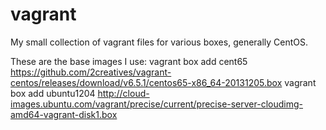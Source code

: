 vagrant
=======

My small collection of vagrant files for various boxes, generally CentOS.

These are the base images I use:
vagrant box add cent65 https://github.com/2creatives/vagrant-centos/releases/download/v6.5.1/centos65-x86_64-20131205.box
vagrant box add ubuntu1204 http://cloud-images.ubuntu.com/vagrant/precise/current/precise-server-cloudimg-amd64-vagrant-disk1.box

